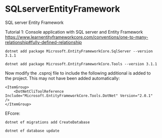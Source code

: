 # SQLserverEntityFramework
SQL server Entity Framework

Tutorial 1: Console application with SQL server and Entity Framework
https://www.learnentityframeworkcore.com/conventions/one-to-many-relationship#fully-defined-relationship


    dotnet add package Microsoft.EntityFrameworkCore.SqlServer --version 3.1.1

    dotnet add package Microsoft.EntityFrameworkCore.Tools --version 3.1.1


Now modify the .csproj file to include the following additional <ItemGroup> is added to the project. This may not have been added automatically:


    <ItemGroup>
        <DotNetCliToolReference Include="Microsoft.EntityFrameworkCore.Tools.DotNet" Version="2.0.1" />
    </ItemGroup>


EFcore:

    dotnet ef migrations add CreateDatabase

    dotnet ef database update





